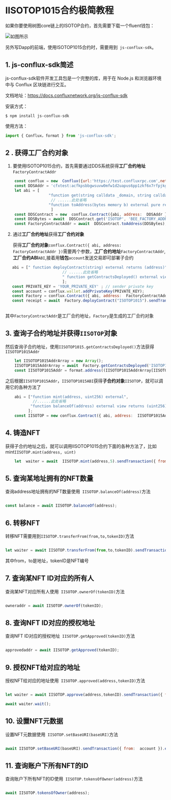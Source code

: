 
# IISOTOP1015合约极简教程

如果你要使用树图core链上的ISOTOP合约，首先需要下载一个fluent钱包：



![如图所示](https://upload.cc/i1/2022/12/10/WjhbIz.png)


另外写Dapp的前端，使用ISOTOP1015合约时，需要用到` js-conflux-sdk`。


## 1. js-conflux-sdk简述

js-conflux-sdk软件开发工具包是一个完整的库，用于在 Node.js 和浏览器环境中与 Conflux 区块链进行交互。

文档地址：https://docs.confluxnetwork.org/js-conflux-sdk

安装方式：
```
$ npm install js-conflux-sdk
```
使用方法：
``` js
import { Conflux，format } from 'js-conflux-sdk';
```

## 2 . 获得工厂合约对象


1. 要使用ISOTOP1015合约，首先需要通过DDS系统获得**工厂合约地址**`FactoryContractAddr`
```js
    const conflux = new  Conflux({url:'https://test.confluxrpc.com',networkId:  1 });   
    const DDSAddr = 'cfxtest:acfkpsbbgwsuvw0mfw1d2uapus6pp1zkf6x7rfpjkg';
    let abi = [
                   "function get(string calldata _domain, string calldata _key) external view returns (bytes memory)",
                    // ......此处省略
                   "function toAddress(bytes memory b) external pure returns (address addr)"
                    ]
    const DDSContract = new  conflux.Contract({abi, address:  DDSAddr });
    const DDSBytes = await  DDSContract.get('ISOTOP', 'BEE_FACTORY_ADDRESS');
    const FactoryContractAddr = await  DDSContract.toAddress(DDSBytes);
```

2.  通过**工厂合约地址**获得**工厂合约对象**

    获得**工厂合约对象**`conflux.Contract({ abi, address:  FactoryContractAddr })`需要两个参数，**工厂合约地址**`FactoryContractAddr`,**工厂合约ABI**`ABI`,接着用**钱包**`account`发送交易即可部署子合约

 ```javascript
    abi = [" function deployContract(string) external returns (address)",
                          // ......此处省略
                          " function getContractsDeployed() external view returns (address[])"
                          ];
    const PRIVATE_KEY = 'YOUR_PRIVATE_KEY' ; // sender private key
    const account = conflux.wallet.addPrivateKey(PRIVATE_KEY);
    const Factory = conflux.Contract({ abi, address:  FactoryContractAddr });
    const receipt = await  Factory.deployContract("ISOTOP1015").sendTransaction({ from:  account }).executed();
   
 ``` 
 其中`FactoryContractAddr`是工厂合约地址，`Factory`是生成的工厂合约对象
 
## 3.  查询子合约地址并获得`IISOTOP`对象
  然后查询子合约地址，使用`IISOTOP1015.getContractsDeployed()`方法获得`IISOTOP1015Addr`

  ```js
      let IISOTOP1015AddrArray = new Array();
      IISOTOP1015AddrArray = await  Factory.getContractsDeployed('ISOTOP1015');
      const IISOTOP1015Addr = format.address((IISOTOP1015AddrArray[IISOTOP1015AddrArray.length-1]）,1);  //这里需要将hex40地址格式转换成conflux的cip37地址格式
  ```
之后根据`IISOTOP1015Addr`，`IISOTOP1015ABI`获得**子合约对象**`IISOTOP`，就可以调用它的各种方法了
```js
    abi = ["function mint(address, uint256) external",
            //......此处省略
           "function balanceOf(address) external view returns (uint256)"
          ];
    const IISOTOP = new conflux.Contract({ abi, address:  IISOTOP1015Addr });
```
## 4.  铸造NFT

获得子合约地址之后，就可以调用IISOTOP1015合约下面的各种方法了，比如mint`IISOTOP.mint(address, uint) `
  ```js
      let  waiter = await  IISOTOP.mint(address,5).sendTransaction({ from:  account }).executed();  //铸造5个nft
  ```

##  5. 查询某地址拥有的NFT数量

查询address地址拥有的NFT数量使用` IISOTOP.balanceOf(address)`方法

```js

const balance = await IISOTOP.balanceOf(address);

```

##  6. 转移NFT

转移NFT需要用到`IISOTOP.transferFrom(from,to,tokenID)`方法

```js

let waiter = await IISOTOP.transferFrom(from,to,tokenID).sendTransaction({ from:  account }).executed();


```

其中from，to是地址，tokenID是NFT编号

##  7. 查询某NFT ID对应的所有人

查询某NFT对应所有人使用` IISOTOP.ownerOf(tokenID)`方法

```js

owneraddr = await IISOTOP.ownerOf(tokenID);

```

##  8. 查询NFT ID对应的授权地址

查询NFT ID对应的授权地址` IISOTOP.getApproved(tokenID)`方法

```js

approvedaddr = await IISOTOP.getApproved(tokenID);

```

## 9. 授权NFT给对应的地址

授权NFT给对应的地址使用` IISOTOP.approved(address,tokenID)`方法

```js

let waiter = await IISOTOP.approve(address,tokenID).sendTransaction({ from:  account }).executed();

await waiter.wait();

```

##  10. 设置NFT元数据

设置NFT元数据使用` IISOTOP.setBaseURI(baseURI)`方法

```js

await IISOTOP.setBaseURI(baseURI).sendTransaction({ from:  account }).executed();

```

##  11. 查询账户下所有NFT的ID

查询账户下所有NFT的ID使用` IISOTOP.tokensOfOwner(address)`方法

```js

await IISOTOP.tokensOfOwner(address);

```
